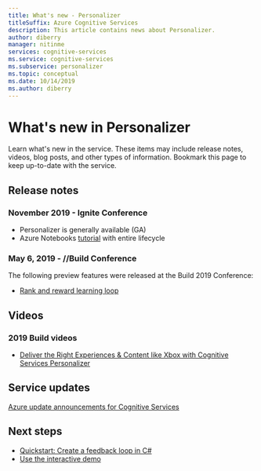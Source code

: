 ```yaml
---
title: What's new - Personalizer
titleSuffix: Azure Cognitive Services
description: This article contains news about Personalizer.
author: diberry
manager: nitinme
services: cognitive-services
ms.service: cognitive-services
ms.subservice: personalizer
ms.topic: conceptual
ms.date: 10/14/2019
ms.author: diberry
---
```

# What's new in Personalizer

Learn what's new in the service. These items may include release notes, videos, blog posts, and other types of information. Bookmark this page to keep up-to-date with the service.  

## Release notes 

### November 2019 - Ignite Conference

* Personalizer is generally available (GA)
* Azure Notebooks [tutorial](tutorial-use-azure-notebook-generate-loop-data.md) with entire lifecycle

### May 6, 2019 - //Build Conference

The following preview features were released at the Build 2019 Conference:

* [Rank and reward learning loop](what-is-personalizer.md)

## Videos

### 2019 Build videos

* [Deliver the Right Experiences & Content like Xbox with Cognitive Services Personalizer](https://mybuild.techcommunity.microsoft.com/sessions/76970?source=sessions#top-anchor)

## Service updates

[Azure update announcements for Cognitive Services](https://azure.microsoft.com/updates/?product=cognitive-services)

## Next steps

* [Quickstart: Create a feedback loop in C#](csharp-quickstart-commandline-feedback-loop.md)
* [Use the interactive demo](https://personalizationdemo.azurewebsites.net/)